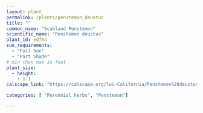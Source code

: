 ```yaml
---
layout: plant                                                              
permalink: /plants/penstemon_deustus
title: ""
common_name: "Scabland Penstemon"
scientific_name: "Penstemon deustus"
plant_id: edf6a
sun_requirements:
  - "Full Sun"
  - "Part Shade"
# min then max in feet
plant_size:
  - height: 
    - 1.1
calscape_link: "https://calscape.org/loc-California/Penstemon%20deustus(%20)"

categories: [ "Perennial herbs", "Penstemon"]

---
```


